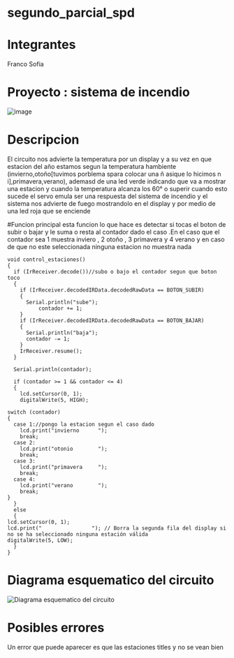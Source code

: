 # segundo_parcial_spd

# Integrantes
Franco Sofia


# Proyecto : sistema de incendio
![image](https://github.com/francosofia/segundo_parcial_spd/assets/108673571/e7de133c-c800-4e13-b31f-cb36eb1a2ee0)

# Descripcion
El circuito nos advierte la temperatura por un display y a su vez en que estacion del año estamos segun la temperatura  hambiente (invierno,otoño[tuvimos porblema spara colocar una ñ asique lo hicimos n i],primavera,verano), ademasd de una led verde indicando que va a mostrar una estacion y  cuando la temperatura alcanza los 60°  o superir  cuando esto sucede el servo emula ser una respuesta del sistema de incendio y  el sistema nos advierte de fuego mostrandolo en el display y  por medio de una led roja que se enciende

#Funcion principal
esta funcion lo que hace es detectar si tocas el boton de subir o bajar y le suma o resta al contador dado el caso .En el caso que el contador sea  1 muestra inviero , 2 otoño , 3 primavera y 4 verano y en caso de que no este seleccionada ninguna estacion no muestra nada

    void control_estaciones()
    {
      if (IrReceiver.decode())//subo o bajo el contador segun que boton toco
      {
        if (IrReceiver.decodedIRData.decodedRawData == BOTON_SUBIR)
        {
          Serial.println("sube");
              contador += 1;
        }
        if (IrReceiver.decodedIRData.decodedRawData == BOTON_BAJAR)
        {
          Serial.println("baja");
          contador -= 1;
        }
        IrReceiver.resume();
      }

      Serial.println(contador);

      if (contador >= 1 && contador <= 4)
      {
        lcd.setCursor(0, 1);
        digitalWrite(5, HIGH);

    switch (contador)
    {
      case 1://pongo la estacion segun el caso dado
        lcd.print("invierno      ");
        break;
      case 2:
        lcd.print("otonio        ");
        break;
      case 3:
        lcd.print("primavera     ");
        break;
      case 4:
        lcd.print("verano        ");
        break;
    }
      }
      else
      {
    lcd.setCursor(0, 1);
    lcd.print("                "); // Borra la segunda fila del display si no se ha seleccionado ninguna estación válida
    digitalWrite(5, LOW);
      }
    }

# Diagrama esquematico del circuito

![Diagrama esquematico del circuito](https://github.com/francosofia/segundo_parcial_spd/assets/108673571/8bacbdb1-83ff-4425-baaf-72abceea1ead)

# Posibles errores
Un error que puede aparecer es que las estaciones titles y no se vean bien 

